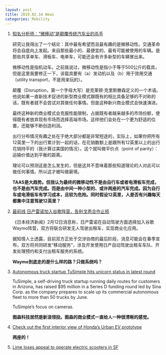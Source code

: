 ```yaml
---
layout: post
title: 2019.02.14 News
categories: Mobility
---
```


1. [知名分析师：“微移动”是颠覆传统汽车业的杀手](https://36kr.com/p/5176347.html)

    研究让我得出了一个结论：其中最有希望而且最有趣的是微移动性。交通革命将会自底向上发起。来自那些最小的、最便宜的、最有可能被使用的车辆。是那些共享单车、滑板车、电单车，可能还会有许多新型的车辆冒出来。

    微移动性是指机动车。之前我说过，微移动性是指小于等于500公斤的载具，但是这里我要修正一下，该载具要有（a）发动机以及（b）用于效用交通（utility transport，不是用来玩的）。

    颠覆（Disruption，第一个字母大写）是克莱顿·克里斯滕森定义的一个术语。他说如果一直新技术促进的新型商业模式跟既有的相比具备足够的不对称的话，既有者就不会尝试对其做任何事情。但是这种新兴商业模式会快速演进。

    最终这种新的商业模式会克服性能限制，占据既有者越来越多的市场份额，使得既有者放弃现有市场而选择高端市场。这样他们会处在一个更为舒适的位置，还能够不断创造利润。

    出行分布情况有趣之处在于绝大部分都是非常短途的，实际上，如果你把所有12英里一下的出行累计到一起的话，在花销数额上是跟所有12英里以上的出行花销持平的（我计算过美国的情况）。这个就叫做平价点（point of parity）：运输价值达到平衡的距离。

    理论可以预测这是怎么发生的，但是这并不意味着那些知道理论的人对此可以做任何事情。所以这才被叫做窘境。

    **TAAS是大趋势。但我认为最终的微移动性不是由自行车或者电滑板车完成，也不是由汽车完成。而是由中间一种小型的、或许两座的汽车完成。因为自行车或电滑板车有学习成本，且较为危险。同时假设12英里，人是否有兴趣每天都集中注意驾驶12英里？**

2. [最前线 日产雷诺加入谷歌阵营，告别戈恩合作止损](https://36kr.com/p/5176611.html)

    《日本经济新闻》2月12日消息称，日产雷诺在自动驾驶方面选择加入谷歌Waymo阵营，双方将联合研发无人驾驶出租车，实现商业化应用。

    据知情人士透露，目前双方正处于交涉协商的最后阶段，消息可能会在春季宣布，双方将共同研发“移动服务”，涉及开发使用日产自动驾驶出租车车队、开发处理预约和支付出租车服务的系统。

    **Waymo到底走的是什么样的路？只做系统吗？**

3. [Autonomous truck startup TuSimple hits unicorn status in latest round](https://techcrunch.com/2019/02/13/autonomous-truck-startup-tusimple-hits-unicorn-status-in-latest-round/)

    TuSimple,  a self-driving truck startup running daily routes for customers in Arizona, has raised $95 million in a Series D funding round led by Sina Corp. as the company prepares to scale up its commercial autonomous fleet to more than 50 trucks by June.

    TuSimple’s focus on cameras.

    **图森科技居然是新浪领投。图森的商业模式一直给人一种很清晰的感觉。**

4. [Check out the first interior view of Honda’s Urban EV prototype](https://techcrunch.com/2019/02/13/check-out-the-first-interior-view-of-hondas-urban-ev-prototype/)

    **两座的！**

5. [Lime loses appeal to operate electric scooters in SF](https://techcrunch.com/2019/02/13/lime-loses-appeal-to-operate-electric-scooters-in-sf/)

    